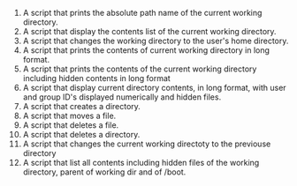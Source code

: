 1. A script that prints the absolute path name of the current working directory.
2. A script that display the contents list of the current working directory.
3. A script that changes the working directory to the user's home directory.
4. A script that prints the contents of current working directory in long format.
5. A script that prints the contents of the current working directory including hidden contents in long format
6. A script that display current directory contents, in long format, with user and group ID's displayed numerically and hidden files.
7. A script that creates a directory. 
8. A script that moves a file. 
9. A script that deletes a file. 
10. A script that deletes a directory. 
11. A script that changes the current working directoty to the previouse directory 
12. A script that list all contents including hidden files of the working directory, parent of working dir and of /boot.

